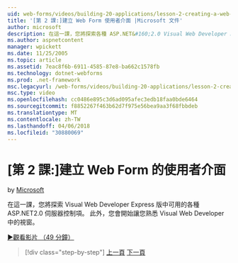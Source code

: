 ```yaml
---
uid: web-forms/videos/building-20-applications/lesson-2-creating-a-web-forms-user-interface
title: '[第 2 課:]建立 Web Form 使用者介面 |Microsoft 文件'
author: microsoft
description: 在這一課，您將探索各種 ASP.NET&#160;2.0 Visual Web Developer Express 版中可用的伺服器控制項。 此外，您將開始...
ms.author: aspnetcontent
manager: wpickett
ms.date: 11/25/2005
ms.topic: article
ms.assetid: 7eac8f6b-6911-4585-87e8-ba662c1578fb
ms.technology: dotnet-webforms
ms.prod: .net-framework
msc.legacyurl: /web-forms/videos/building-20-applications/lesson-2-creating-a-web-forms-user-interface
msc.type: video
ms.openlocfilehash: cc0486e895c3d6ad095afec3edb18faa0bde6464
ms.sourcegitcommit: f8852267f463b62d7f975e56bea9aa3f68fbbdeb
ms.translationtype: MT
ms.contentlocale: zh-TW
ms.lasthandoff: 04/06/2018
ms.locfileid: "30880069"
---
```

<a name="lesson-2-creating-a-web-forms-user-interface"></a>[第 2 課:]建立 Web Form 的使用者介面
====================
by [Microsoft](https://github.com/microsoft)

在這一課，您將探索 Visual Web Developer Express 版中可用的各種 ASP.NET2.0 伺服器控制項。 此外，您會開始讓您熟悉 Visual Web Developer 中的視窗。

[&#9654;觀看影片 （49 分鐘）](https://channel9.msdn.com/Blogs/ASP-NET-Site-Videos/lesson-2-creating-a-web-forms-user-interface)

> [!div class="step-by-step"]
> [上一頁](lesson-1-getting-started-with-visual-web-developer-express.md)
> [下一頁](lesson-3-understanding-more-about-events-and-postback.md)
